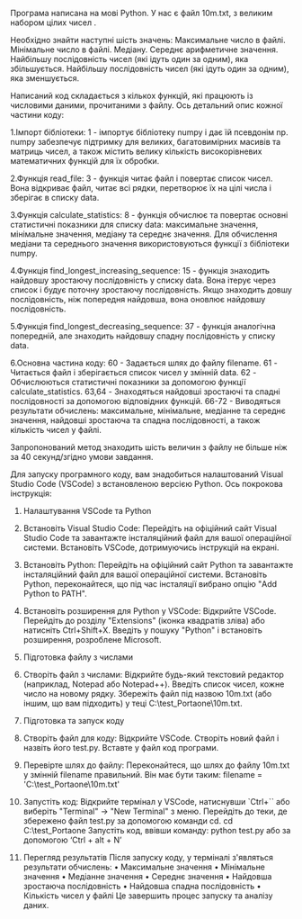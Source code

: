 Програма написана на мові Python.
У нас є файл 10m.txt, з  великим набором цілих чисел .

Необхідно знайти наступні шість значень:
Максимальне число в файлі.
Мінімальне число в файлі.
Медіану.
Середнє арифметичне значення.
Найбільшу послідовність чисел (які ідуть один за одним), яка збільшується. 
Найбільшу послідовність чисел (які ідуть один за одним), яка зменшується.

Написаний код складається з кількох функцій, які працюють із числовими даними, прочитаними з файлу. Ось детальний опис кожної частини коду:

1.Імпорт бібліотеки:
1 -   імпортує бібліотеку numpy і дає їй псевдонім np. numpy забезпечує підтримку для великих, багатовимірних масивів та матриць чисел, а також містить велику кількість високорівневих математичних функцій для їх обробки.

2.Функція read_file:
3 - функція читає файл і повертає список чисел. Вона відкриває файл, читає всі рядки, перетворює їх на цілі числа і зберігає в списку data.

3.Функція calculate_statistics:
8 - функція обчислює та повертає основні статистичні показники для списку data: максимальне значення, мінімальне значення, медіану та середнє значення. Для обчислення медіани та середнього значення використовуються функції з бібліотеки numpy.

4.Функція find_longest_increasing_sequence:
15 - функція знаходить найдовшу зростаючу послідовність у списку data. Вона ітерує через список і будує поточну зростаючу послідовність. Якщо знаходить довшу послідовність, ніж попередня найдовша, вона оновлює найдовшу послідовність.

5.Функція find_longest_decreasing_sequence:
37 - функція аналогічна попередній, але знаходить найдовшу спадну послідовність у списку data.

6.Основна частина коду:
60 - Задається шлях до файлу filename.
61 - Читається файл і зберігається список чисел у змінній data.
62 - Обчислюються статистичні показники за допомогою функції calculate_statistics.
63,64 - Знаходяться найдовші зростаючі та спадні послідовності за допомогою відповідних функцій.
66-72 - Виводяться результати обчислень: максимальне, мінімальне, медіанне та середнє значення, найдовші зростаюча та спадна послідовності, а також кількість чисел у файлі.

Запропонований метод  знаходить шість величин з файлу не більше ніж за 40 секунд/згідно умови завдання.

Для запуску програмного коду, вам знадобиться налаштований Visual Studio Code (VSCode) з встановленою версією Python. Ось покрокова інструкція:
1. Налаштування VSCode та Python
  1.	Встановіть Visual Studio Code:
	Перейдіть на офіційний сайт Visual Studio Code та завантажте інсталяційний файл для вашої операційної системи.
	Встановіть VSCode, дотримуючись інструкцій на екрані.
  2.	Встановіть Python:
	Перейдіть на офіційний сайт Python та завантажте інсталяційний файл для вашої операційної системи.
	Встановіть Python, переконайтеся, що під час інсталяції вибрано опцію "Add Python to PATH".
  3.	Встановіть розширення для Python у VSCode:
	Відкрийте VSCode.
	Перейдіть до розділу "Extensions" (іконка квадратів зліва) або натисніть Ctrl+Shift+X.
	Введіть у пошуку "Python" і встановіть розширення, розроблене Microsoft.
2. Підготовка файлу з числами
  1.	Створіть файл з числами:
	Відкрийте будь-який текстовий редактор (наприклад, Notepad або Notepad++).
	Введіть список чисел, кожне число на новому рядку.
	Збережіть файл під назвою 10m.txt (або іншим, що вам підходить) у теці C:\\test_Portaone\\10m.txt.
3. Підготовка та запуск коду
  1.	Створіть файл для коду:
	Відкрийте VSCode.
	Створіть новий файл і назвіть його test.py.
    Вставте у файл код програми.
 
  2.	Перевірте шлях до файлу:
	Переконайтеся, що шлях до файлу 10m.txt у змінній filename правильний. Він має бути таким:
 filename = 'C:\\test_Portaone\\10m.txt'
  3.	Запустіть код:
	Відкрийте термінал у VSCode, натиснувши `Ctrl+`` або виберіть "Terminal" -> "New Terminal" з меню.
	Перейдіть до теки, де збережено файл test.py за допомогою команди cd.
cd C:\test_Portaone
	Запустіть код, ввівши команду:
    python test.py 
    або за допомогою ‘Ctrl + alt + N’
4. Перегляд результатів
Після запуску коду, у терміналі з'являться результати обчислень:
•	Максимальне значення
•	Мінімальне значення
•	Медіанне значення
•	Середнє значення
•	Найдовша зростаюча послідовність
•	Найдовша спадна послідовність
•	Кількість чисел у файлі
Це завершить процес запуску та аналізу даних. 
